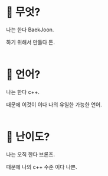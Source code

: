 # 🧠 무엇?
나는 한다 BaekJoon.

하기 위해서 만들다 돈.<br><br>

# 💬 언어?
나는 한다 c++.

때문에 이것이 이다 나의 유일한 가능한 언어.<br><br>

# 🏅 난이도?
나는 오직 한다 브론즈.

때문에 나의 c++ 수준 이다 나쁜.
